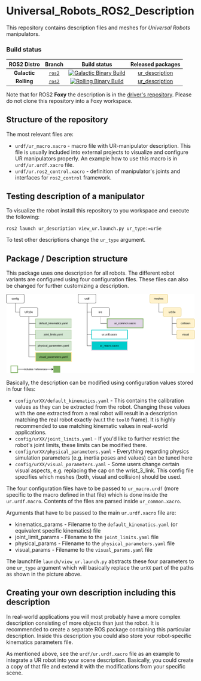 # Universal_Robots_ROS2_Description

This repository contains description files and meshes for *Universal Robots* manipulators.

### Build status

ROS2 Distro | Branch | Build status | Released packages
:---------: | :----: | :----------: | :---------------:
**Galactic** | [`ros2`](https://github.com/UniversalRobots/Universal_Robots_ROS2_Description/tree/ros2) | [![Galactic Binary Build](https://github.com/UniversalRobots/Universal_Robots_ROS2_Description/actions/workflows/binary-galactic.yml/badge.svg?branch=ros2)](https://github.com/UniversalRobots/Universal_Robots_ROS2_Description/actions/workflows/binary-galactic.yml?branch=ros2) <br /> | [ur_description](https://index.ros.org/p/ur_description/#galactic)
**Rolling** | [`ros2`](https://github.com/UniversalRobots/Universal_Robots_ROS2_Description/tree/ros2) | [![Rolling Binary Build](https://github.com/UniversalRobots/Universal_Robots_ROS2_Description/actions/workflows/binary-rolling.yml/badge.svg?branch=ros2)](https://github.com/UniversalRobots/Universal_Robots_ROS2_Description/actions/workflows/binary-rolling.yml?branch=ros2) <br /> | [ur_description](https://index.ros.org/p/ur_description/#rolling)


Note that for ROS2 **Foxy** the description is in the [driver's
repository](https://github.com/UniversalRobots/Universal_Robots_ROS2_Driver/tree/foxy). Please do
not clone this repository into a Foxy workspace.

## Structure of the repository

The most relevant files are:
  - `urdf/ur_macro.xacro` - macro file with UR-manipulator description. This file is usually included into external projects to visualize and configure UR manipulators properly. An example how to use this macro is in `urdf/ur.urdf.xacro` file.
  - `urdf/ur.ros2_control.xacro` - definition of manipulator's joints and interfaces for `ros2_control` framework.

## Testing description of a manipulator

To visualize the robot install this repository to you workspace and execute the following:
```
ros2 launch ur_description view_ur.launch.py ur_type:=ur5e
```

To test other descriptions change the `ur_type` argument.

## Package / Description structure
This package uses one description for all robots. The different robot variants are configured using
four configuration files. These files can also be changed for further customizing a description.

![urdf structure](doc/structure.svg)

Basically, the description can be modified using configuration values stored in four files:
 - `config/urXX/default_kinematics.yaml` - This contains the calibration values as they can be
   extracted from the robot. Changing these values with the one extracted from a real robot will
   result in a description matching the real robot exactly (w.r.t the `tool0` frame). It is highly
   recommended to use matching kinematic values in real-world applications.
 - `config/urXX/joint_limits.yaml` - If you'd like to further restrict the robot's joint limits,
   these limits can be modified there.
 - `config/urXX/physical_parameters.yaml` - Everything regarding physics simulation parameters
   (e.g. inertia poses and values) can be tuned here
 - `config/urXX/visual_parameters.yaml` - Some users change certain visual aspects, e.g. replacing
   the cap on the wrist_3_link. This config file specifies which meshes (both, visual and collision)
   should be used.

The four configuration files have to be passed to `ur_macro.urdf` (more specific to the macro
defined in that file) which is done inside the `ur.urdf.macro`. Contents of the files are parsed
inside `ur_common.xacro`.

Arguments that have to be passed to the main `ur.urdf.xacro` file are:
 - kinematics_params - Filename to the `default_kinematics.yaml` (or equivalent specific kinematics) file
 - joint_limit_params - Filename to the `joint_limits.yaml` file
 - physical_params - Filename to the `physical_parameters.yaml` file
 - visual_params - Filename to the `visual_params.yaml` file

The launchfile `launch/view_ur.launch.py` abstracts these four parameters to one `ur_type` argument
which will basically replace the `urXX` part of the paths as shown in the picture above.

## Creating your own description including this description
In real-world applications you will most probably have a more complex description consisting of more
objects than just the robot. It is recommended to create a separate ROS package containing this
particular description. Inside this description you could also store your robot-specific kinematics
parameters file.

As mentioned above, see the `urdf/ur.urdf.xacro` file as an example to integrate a UR robot into
your scene description. Basically, you could create a copy of that file and extend it with the
modifications from your specific scene.
